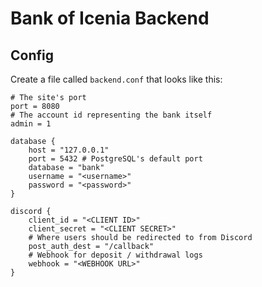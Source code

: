 # Bank of Icenia Backend

## Config

Create a file called `backend.conf` that looks like this:
```hocon
# The site's port
port = 8080
# The account id representing the bank itself
admin = 1

database {
    host = "127.0.0.1"
    port = 5432 # PostgreSQL's default port
    database = "bank"
    username = "<username>"
    password = "<password>"
}

discord {
    client_id = "<CLIENT ID>"
    client_secret = "<CLIENT SECRET>"
    # Where users should be redirected to from Discord
    post_auth_dest = "/callback"
    # Webhook for deposit / withdrawal logs
    webhook = "<WEBHOOK URL>"
}
```
